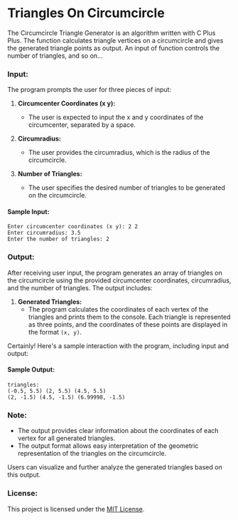 # Triangles On Circumcircle
The Circumcircle Triangle Generator is an algorithm written with C Plus Plus. The function calculates triangle vertices on a circumcircle and gives the generated triangle points as output. An input of function controls the number of triangles, and so on...

### Input:

The program prompts the user for three pieces of input:

1. **Circumcenter Coordinates (x y):**
   - The user is expected to input the x and y coordinates of the circumcenter, separated by a space.

2. **Circumradius:**
   - The user provides the circumradius, which is the radius of the circumcircle.

3. **Number of Triangles:**
   - The user specifies the desired number of triangles to be generated on the circumcircle.

#### Sample Input:
```plaintext
Enter circumcenter coordinates (x y): 2 2
Enter circumradius: 3.5
Enter the number of triangles: 2
```

### Output:

After receiving user input, the program generates an array of triangles on the circumcircle using the provided circumcenter coordinates, circumradius, and the number of triangles. The output includes:

1. **Generated Triangles:**
   - The program calculates the coordinates of each vertex of the triangles and prints them to the console. Each triangle is represented as three points, and the coordinates of these points are displayed in the format `(x, y)`.

Certainly! Here's a sample interaction with the program, including input and output:

#### Sample Output:
```plaintext
triangles:
(-0.5, 5.5) (2, 5.5) (4.5, 5.5)
(2, -1.5) (4.5, -1.5) (6.99998, -1.5)
```

### Note:

- The output provides clear information about the coordinates of each vertex for all generated triangles.
- The output format allows easy interpretation of the geometric representation of the triangles on the circumcircle.

Users can visualize and further analyze the generated triangles based on this output.

### License:
This project is licensed under the [MIT License](LICENSE).
